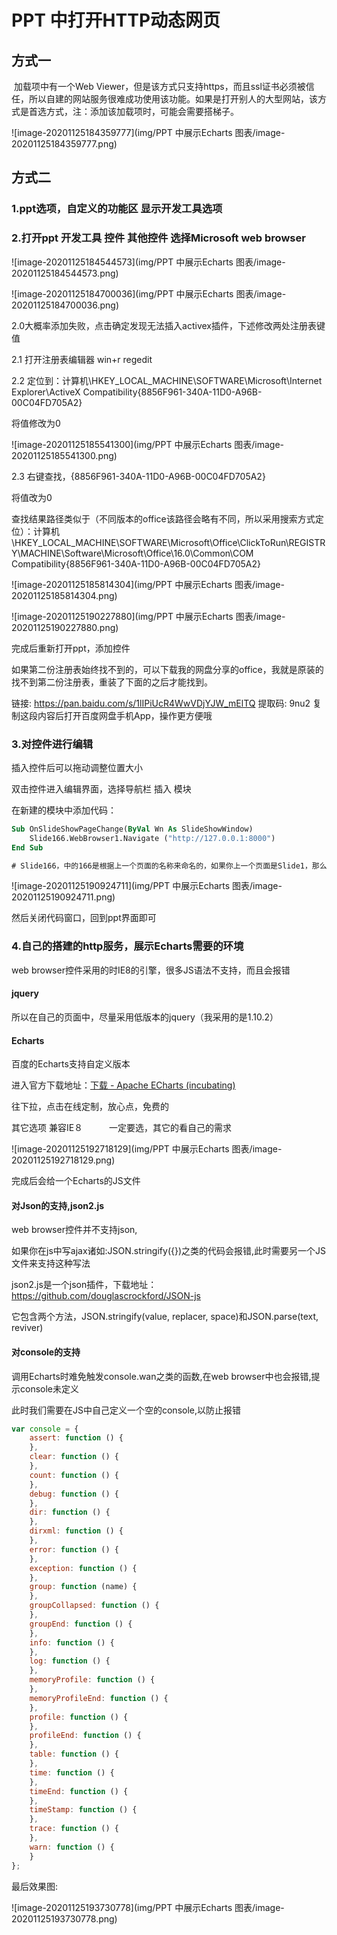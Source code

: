# PPT 中打开HTTP动态网页

## 方式一

​	加载项中有一个Web Viewer，但是该方式只支持https，而且ssl证书必须被信任，所以自建的网站服务很难成功使用该功能。如果是打开别人的大型网站，该方式是首选方式，注：添加该加载项时，可能会需要搭梯子。

![image-20201125184359777](img/PPT 中展示Echarts 图表/image-20201125184359777.png)

## 方式二

### 1.ppt选项，自定义的功能区  显示开发工具选项

### 2.打开ppt  开发工具  控件  其他控件  选择Microsoft web browser

![image-20201125184544573](img/PPT 中展示Echarts 图表/image-20201125184544573.png)

![image-20201125184700036](img/PPT 中展示Echarts 图表/image-20201125184700036.png)

2.0大概率添加失败，点击确定发现无法插入activex插件，下述修改两处注册表键值

2.1 打开注册表编辑器 win+r  regedit

2.2 定位到：计算机\HKEY_LOCAL_MACHINE\SOFTWARE\Microsoft\Internet Explorer\ActiveX Compatibility\{8856F961-340A-11D0-A96B-00C04FD705A2}

将值修改为0

![image-20201125185541300](img/PPT 中展示Echarts 图表/image-20201125185541300.png)

2.3 右键查找，\{8856F961-340A-11D0-A96B-00C04FD705A2}

将值改为0

查找结果路径类似于（不同版本的office该路径会略有不同，所以采用搜索方式定位）：计算机\HKEY_LOCAL_MACHINE\SOFTWARE\Microsoft\Office\ClickToRun\REGISTRY\MACHINE\Software\Microsoft\Office\16.0\Common\COM Compatibility\{8856F961-340A-11D0-A96B-00C04FD705A2}

![image-20201125185814304](img/PPT 中展示Echarts 图表/image-20201125185814304.png)

![image-20201125190227880](img/PPT 中展示Echarts 图表/image-20201125190227880.png)

完成后重新打开ppt，添加控件

如果第二份注册表始终找不到的，可以下载我的网盘分享的office，我就是原装的找不到第二份注册表，重装了下面的之后才能找到。

链接: https://pan.baidu.com/s/1lIPiUcR4WwVDjYJW_mElTQ 提取码: 9nu2 复制这段内容后打开百度网盘手机App，操作更方便哦

### 3.对控件进行编辑

插入控件后可以拖动调整位置大小

双击控件进入编辑界面，选择导航栏    插入  模块 

在新建的模块中添加代码：

```vb
Sub OnSlideShowPageChange(ByVal Wn As SlideShowWindow)
    Slide166.WebBrowser1.Navigate ("http://127.0.0.1:8000")
End Sub

# Slide166，中的166是根据上一个页面的名称来命名的，如果你上一个页面是Slide1，那么模块的页面就需要改成Slide1
```

![image-20201125190924711](img/PPT 中展示Echarts 图表/image-20201125190924711.png)

然后关闭代码窗口，回到ppt界面即可

### 4.自己的搭建的http服务，展示Echarts需要的环境

 web browser控件采用的时IE8的引擎，很多JS语法不支持，而且会报错

#### jquery

所以在自己的页面中，尽量采用低版本的jquery（我采用的是1.10.2）

#### Echarts

百度的Echarts支持自定义版本

进入官方下载地址：[下载 - Apache ECharts (incubating)](https://echarts.apache.org/zh/download.html)

往下拉，点击在线定制，放心点，免费的

其它选项  兼容IE８　　　一定要选，其它的看自己的需求

![image-20201125192718129](img/PPT 中展示Echarts 图表/image-20201125192718129.png)

完成后会给一个Echarts的JS文件

#### 对Json的支持,json2.js

web browser控件并不支持json,

如果你在js中写ajax诸如:JSON.stringify({})之类的代码会报错,此时需要另一个JS文件来支持这种写法

json2.js是一个json插件，下载地址：https://github.com/douglascrockford/JSON-js

它包含两个方法，JSON.stringify(value, replacer, space)和JSON.parse(text, reviver)

#### 对console的支持

调用Echarts时难免触发console.wan之类的函数,在web browser中也会报错,提示console未定义

此时我们需要在JS中自己定义一个空的console,以防止报错

```js
var console = {
    assert: function () {
    },
    clear: function () {
    },
    count: function () {
    },
    debug: function () {
    },
    dir: function () {
    },
    dirxml: function () {
    },
    error: function () {
    },
    exception: function () {
    },
    group: function (name) {
    },
    groupCollapsed: function () {
    },
    groupEnd: function () {
    },
    info: function () {
    },
    log: function () {
    },
    memoryProfile: function () {
    },
    memoryProfileEnd: function () {
    },
    profile: function () {
    },
    profileEnd: function () {
    },
    table: function () {
    },
    time: function () {
    },
    timeEnd: function () {
    },
    timeStamp: function () {
    },
    trace: function () {
    },
    warn: function () {
    }
};
```

最后效果图:

![image-20201125193730778](img/PPT 中展示Echarts 图表/image-20201125193730778.png)





